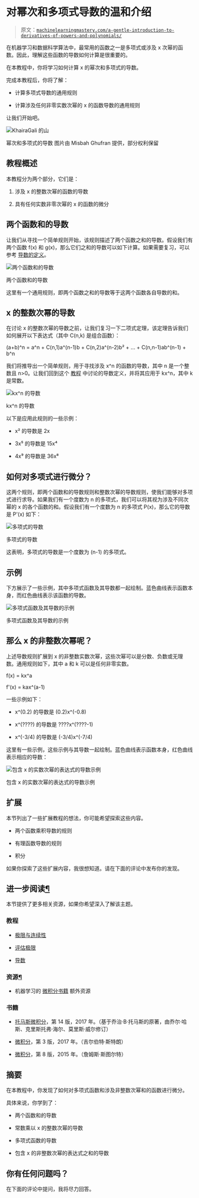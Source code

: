 # 对幂次和多项式导数的温和介绍

> 原文：[`machinelearningmastery.com/a-gentle-introduction-to-derivatives-of-powers-and-polynomials/`](https://machinelearningmastery.com/a-gentle-introduction-to-derivatives-of-powers-and-polynomials/)

在机器学习和数据科学算法中，最常用的函数之一是多项式或涉及 x 次幂的函数。因此，理解这些函数的导数如何计算是很重要的。

在本教程中，你将学习如何计算 x 的幂次和多项式的导数。

完成本教程后，你将了解：

+   计算多项式导数的通用规则

+   计算涉及任何非零实数次幂的 x 的函数导数的通用规则

让我们开始吧。

![KhairaGali 的山](https://machinelearningmastery.com/wp-content/uploads/2021/06/murree-e1623865846111.jpg)

幂次和多项式的导数 图片由 Misbah Ghufran 提供，部分权利保留

## 教程概述

本教程分为两个部分，它们是：

1.  涉及 x 的整数次幂的函数的导数

1.  具有任何实数非零次幂的 x 的函数的微分

## 两个函数和的导数

让我们从寻找一个简单规则开始，该规则描述了两个函数之和的导数。假设我们有两个函数 f(x) 和 g(x)，那么它们之和的导数可以如下计算。如果需要复习，可以参考 [导数的定义](https://machinelearningmastery.com/a-gentle-introduction-to-function-derivatives)。

![两个函数和的导数](https://machinelearningmastery.com/wp-content/uploads/2021/06/sumtwofunctions.png)

两个函数和的导数

这里有一个通用规则，即两个函数之和的导数等于这两个函数各自导数的和。

## x 的整数次幂的导数

在讨论 x 的整数次幂的导数之前，让我们复习一下二项式定理，该定理告诉我们如何展开以下表达式（其中 C(n,k) 是组合函数）：

(a+b)^n = a^n + C(n,1)a^(n-1)b + C(n,2)a^(n-2)b² + … + C(n,n-1)ab^(n-1) + b^n

我们将推导出一个简单规则，用于寻找涉及 x^n 的函数的导数，其中 n 是一个整数且 n>0。让我们回到这个 [教程](https://machinelearningmastery.com/a-gentle-introduction-to-function-derivatives) 中讨论的导数定义，并将其应用于 kx^n，其中 k 是常数。

![kx^n 的导数](https://machinelearningmastery.com/wp-content/uploads/2021/06/powerderiv.png)

kx^n 的导数

以下是应用此规则的一些示例：

+   x² 的导数是 2x

+   3x⁵ 的导数是 15x⁴

+   4x⁹ 的导数是 36x⁸

## 如何对多项式进行微分？

这两个规则，即两个函数和的导数规则和整数次幂的导数规则，使我们能够对多项式进行求导。如果我们有一个度数为 n 的多项式，我们可以将其视为涉及不同次幂的 x 的各个函数的和。假设我们有一个度数为 n 的多项式 P(x)，那么它的导数是 P'(x) 如下：

![多项式的导数](https://machinelearningmastery.com/wp-content/uploads/2021/06/poly-1.png)

多项式的导数

这表明，多项式的导数是一个度数为 (n-1) 的多项式。

## 示例

下方展示了一些示例，其中多项式函数及其导数都一起绘制。蓝色曲线表示函数本身，而红色曲线表示该函数的导数。

![多项式函数及其导数的示例](https://machinelearningmastery.com/wp-content/uploads/2021/06/polyDeriv.png)

多项式函数及其导数的示例

## 那么 x 的非整数次幂呢？

上述导数规则扩展到 x 的非整数实数次幂，这些次幂可以是分数、负数或无理数。通用规则如下，其中 a 和 k 可以是任何非零实数。

f(x) = kx^a

f'(x) = kax^(a-1)

一些示例如下：

+   x^(0.2) 的导数是 (0.2)x^(-0.8)

+   x^(????) 的导数是 ????x^(????-1)

+   x^(-3/4) 的导数是 (-3/4)x^(-7/4)

这里有一些示例，这些示例与其导数一起绘制。蓝色曲线表示函数本身，红色曲线表示相应的导数：

![包含 x 的实数次幂的表达式的导数示例](https://machinelearningmastery.com/wp-content/uploads/2021/06/nonlinDeriv.png)

包含 x 的实数次幂的表达式的导数示例

## 扩展

本节列出了一些扩展教程的想法，你可能希望探索这些内容。

+   两个函数乘积导数的规则

+   有理函数导数的规则

+   积分

如果你探索了这些扩展内容，我很想知道。请在下面的评论中发布你的发现。

## 进一步阅读[¶](http://localhost:8888/notebooks/work/upwork/MLM/derivative/Untitled.ipynb?kernel_name=python3#Further-Reading)

本节提供了更多相关资源，如果你希望深入了解该主题。

### 教程

+   [极限与连续性](https://machinelearningmastery.com/a-gentle-introduction-to-limits-and-continuity)

+   [评估极限](https://machinelearningmastery.com/a-gentle-introduction-to-evaluating-limits)

+   [导数](https://machinelearningmastery.com/a-gentle-introduction-to-function-derivatives)

### 资源[¶](http://localhost:8888/notebooks/work/upwork/MLM/derivative/Untitled.ipynb?kernel_name=python3#Resources)

+   机器学习的 [微积分书籍](https://machinelearningmastery.com/calculus-books-for-machine-learning/) 额外资源

### 书籍

+   [托马斯微积分](https://amzn.to/35Yeolv)，第 14 版，2017 年。（基于乔治·B·托马斯的原著，由乔尔·哈斯、克里斯托弗·海尔、莫里斯·威尔修订）

+   [微积分](https://www.amazon.com/Calculus-3rd-Gilbert-Strang/dp/0980232759/ref=as_li_ss_tl?dchild=1&keywords=Gilbert+Strang+calculus&qid=1606171602&s=books&sr=1-1&linkCode=sl1&tag=inspiredalgor-20&linkId=423b93db012f7cc6bb92cb7494a3095f&language=en_US)，第 3 版，2017 年。（吉尔伯特·斯特朗）

+   [微积分](https://amzn.to/3kS9I52)，第 8 版，2015 年。（詹姆斯·斯图尔特）

## 摘要

在本教程中，你发现了如何对多项式函数和涉及非整数次幂和的函数进行微分。

具体来说，你学到了：

+   两个函数和的导数

+   常数乘以 x 的整数次幂的导数

+   多项式函数的导数

+   包含 x 的非整数次幂的表达式之和的导数

## 你有任何问题吗？

在下面的评论中提问，我将尽力回答。
